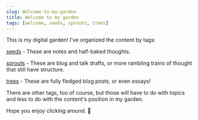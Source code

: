 ```yaml
---
slug: Welcome-to-my-garden
title: Welcome to my garden
tags: [welcome, seeds, sprouts, trees]
---
```


This is my digital garden! I've organized the content by tags:

[seeds](/blog/tags/seeds) - These are notes and half-baked thoughts.

[sprouts](/blog/tags/sprouts) - These are blog and talk drafts, or more rambling trains of thought that still have structure.

[trees](/blog/tags/sprouts) - These are fully fledged blog posts, or even essays!

There are other tags, too of course, but those will have to do with topics and less to do with the content's position in my garden.

Hope you enjoy clicking around. 🌱
